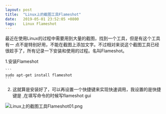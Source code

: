 ```yaml
---
layout: post
title:  "Linux上的截图工具Flameshot"
date:   2019-05-01 23:52:05 +0800
tags:   Linux Flameshot 
---
```


最近在使用Linux的过程中需要用到大量的截图，找到一个工具，但是有这个工具有一
        点不是特别好用，不能在截图上添加文字。不过相对来说这个截图工具已经
        很趁手了，所有记录一下安装和使用的过程。名叫Flameshot。

1.安装Flameshot 

    ```
    sudo apt-get install flameshot
    ```

2. 这就算是安装好了，可以再设置一个快捷键来实现快速调用，我设置的是快捷键是
        <F1>,在填写命令的时候写flameshot gui
        
![Linux上的截图工具Flameshot01.png][01]


[01]:{{site.url}}/images/Linux上的截图工具Flameshot01.png

